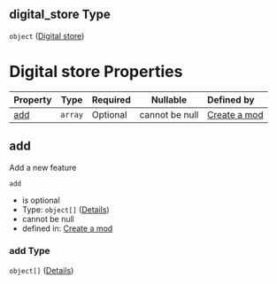 ## digital_store Type

`object` ([Digital store](generic-properties-digital-store.md))

# Digital store Properties

| Property    | Type    | Required | Nullable       | Defined by                                                                                                                                                                |
| :---------- | ------- | -------- | -------------- | :------------------------------------------------------------------------------------------------------------------------------------------------------------------------ |
| [add](#add) | `array` | Optional | cannot be null | [Create a mod](generic-properties-digital-store-properties-add-digital-store.md "http&#x3A;//www.city-game-studio.com/mod.json#/properties/digital_store/properties/add") |

## add

Add a new feature


`add`

-   is optional
-   Type: `object[]` ([Details](generic-properties-digital-store-properties-add-digital-store-items.md))
-   cannot be null
-   defined in: [Create a mod](generic-properties-digital-store-properties-add-digital-store.md "http&#x3A;//www.city-game-studio.com/mod.json#/properties/digital_store/properties/add")

### add Type

`object[]` ([Details](generic-properties-digital-store-properties-add-digital-store-items.md))
